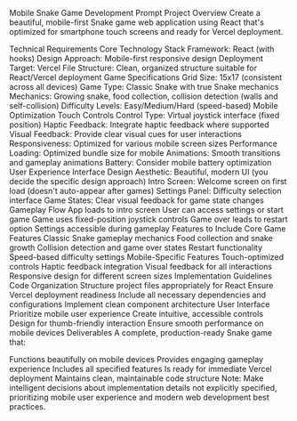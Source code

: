 Mobile Snake Game Development Prompt
Project Overview
Create a beautiful, mobile-first Snake game web application using React that's optimized for smartphone touch screens and ready for Vercel deployment.

Technical Requirements
Core Technology Stack
Framework: React (with hooks)
Design Approach: Mobile-first responsive design
Deployment Target: Vercel
File Structure: Clean, organized structure suitable for React/Vercel deployment
Game Specifications
Grid Size: 15x17 (consistent across all devices)
Game Type: Classic Snake with true Snake mechanics
Mechanics: Growing snake, food collection, collision detection (walls and self-collision)
Difficulty Levels: Easy/Medium/Hard (speed-based)
Mobile Optimization
Touch Controls
Control Type: Virtual joystick interface (fixed position)
Haptic Feedback: Integrate haptic feedback where supported
Visual Feedback: Provide clear visual cues for user interactions
Responsiveness: Optimized for various mobile screen sizes
Performance
Loading: Optimized bundle size for mobile
Animations: Smooth transitions and gameplay animations
Battery: Consider mobile battery optimization
User Experience
Interface Design
Aesthetic: Beautiful, modern UI (you decide the specific design approach)
Intro Screen: Welcome screen on first load (doesn't auto-appear after games)
Settings Panel: Difficulty selection interface
Game States: Clear visual feedback for game state changes
Gameplay Flow
App loads to intro screen
User can access settings or start game
Game uses fixed-position joystick controls
Game over leads to restart option
Settings accessible during gameplay
Features to Include
Core Game Features
Classic Snake gameplay mechanics
Food collection and snake growth
Collision detection and game over states
Restart functionality
Speed-based difficulty settings
Mobile-Specific Features
Touch-optimized controls
Haptic feedback integration
Visual feedback for all interactions
Responsive design for different screen sizes
Implementation Guidelines
Code Organization
Structure project files appropriately for React
Ensure Vercel deployment readiness
Include all necessary dependencies and configurations
Implement clean component architecture
User Interface
Prioritize mobile user experience
Create intuitive, accessible controls
Design for thumb-friendly interaction
Ensure smooth performance on mobile devices
Deliverables
A complete, production-ready Snake game that:

Functions beautifully on mobile devices
Provides engaging gameplay experience
Includes all specified features
Is ready for immediate Vercel deployment
Maintains clean, maintainable code structure
Note: Make intelligent decisions about implementation details not explicitly specified, prioritizing mobile user experience and modern web development best practices.
